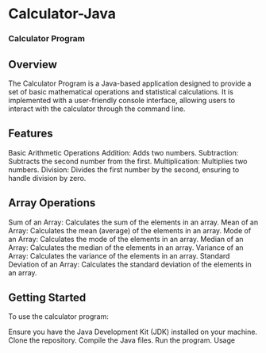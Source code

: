 # Calculator-Java

### Calculator Program

## Overview
The Calculator Program is a Java-based application designed to provide a set of basic mathematical operations and statistical calculations. It is implemented with a user-friendly console interface, allowing users to interact with the calculator through the command line.

## Features
Basic Arithmetic Operations
Addition: Adds two numbers.
Subtraction: Subtracts the second number from the first.
Multiplication: Multiplies two numbers.
Division: Divides the first number by the second, ensuring to handle division by zero.

## Array Operations
Sum of an Array: Calculates the sum of the elements in an array.
Mean of an Array: Calculates the mean (average) of the elements in an array.
Mode of an Array: Calculates the mode of the elements in an array.
Median of an Array: Calculates the median of the elements in an array.
Variance of an Array: Calculates the variance of the elements in an array.
Standard Deviation of an Array: Calculates the standard deviation of the elements in an array.

## Getting Started
To use the calculator program:

Ensure you have the Java Development Kit (JDK) installed on your machine.
Clone the repository.
Compile the Java files.
Run the program.
Usage
